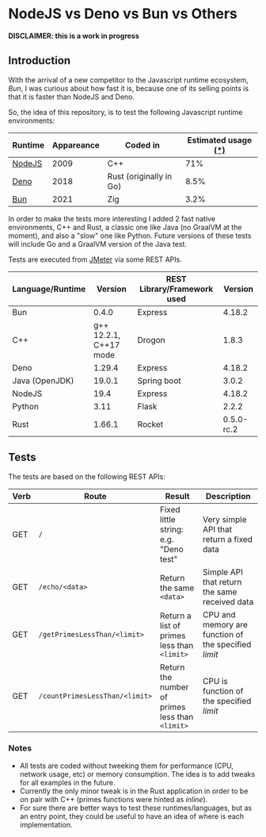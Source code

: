 # NodeJS vs Deno vs Bun vs Others

**DISCLAIMER: this is a work in progress**

## Introduction

With the arrival of a new competitor to the Javascript runtime ecosystem, _Bun_, I was curious about how fast it is, because one of its selling points is that it is faster than NodeJS and Deno. 

So, the idea of this repository, is to test the following Javascript runtime environments:

Runtime | Appareance | Coded in | Estimated usage [(*)](https://devclass.com/2023/01/11/javascript-survey-shows-enthusiasm-for-tauri-over-electron-and-vite-over-webpack/)
-- | -- | -- | --
[NodeJS](https://en.wikipedia.org/wiki/Node.js) | 2009 | C++ | 71%
[Deno](https://en.wikipedia.org/wiki/Deno_(software)) | 2018 | Rust (originally in Go) | 8.5%
[Bun](https://bun.sh/) | 2021 | Zig | 3.2%

In order to make the tests more interesting I added 2 fast native environments, C++ and Rust, a classic one like Java (no GraalVM at the moment), and also a "slow" one like Python. Future versions of these tests will include Go and a GraalVM version of the Java test.

Tests are executed from [JMeter](https://jmeter.apache.org/) via some REST APIs. 

Language/Runtime | Version | REST Library/Framework used | Version 
-- | -- | -- | -- 
Bun  | 0.4.0 | Express | 4.18.2
C++  | g++ 12.2.1, C++17 mode | Drogon | 1.8.3
Deno | 1.29.4 | Express | 4.18.2
Java (OpenJDK) | 19.0.1 | Spring boot | 3.0.2
NodeJS | 19.4 | Express | 4.18.2
Python | 3.11 | Flask | 2.2.2
Rust | 1.66.1 | Rocket | 0.5.0-rc.2

## Tests

The tests are based on the following REST APIs:

Verb | Route | Result | Description
-- | -- | -- | -- 
GET | `/` | Fixed little string: e.g. "Deno test" | Very simple API that return a fixed data
GET | `/echo/<data>` | Return the same `<data>` | Simple API that return the same received data
GET | `/getPrimesLessThan/<limit>` | Return a list of primes less than `<limit>` | CPU and memory are function of the specified _limit_
GET | `/countPrimesLessThan/<limit>` | Return the number of primes less than `<limit>` | CPU is function of the specified _limit_

### Notes
- All tests are coded without tweeking them for performance (CPU, network usage, etc) or memory consumption. The idea is to add tweaks for all examples in the future.
- Currently the only minor tweak is in the Rust application in order to be on pair with C++ (primes functions were hinted as _inline_).
- For sure there are better ways to test these runtimes/languages, but as an entry point, they could be useful to have an idea of where is each implementation.